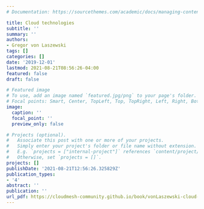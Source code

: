 ```yaml
---
# Documentation: https://sourcethemes.com/academic/docs/managing-content/

title: Cloud technologies
subtitle: ''
summary: ''
authors:
- Gregor von Laszewski
tags: []
categories: []
date: '2019-12-01'
lastmod: 2021-08-21T08:56:26-04:00
featured: false
draft: false

# Featured image
# To use, add an image named `featured.jpg/png` to your page's folder.
# Focal points: Smart, Center, TopLeft, Top, TopRight, Left, Right, BottomLeft, Bottom, BottomRight.
image:
  caption: ''
  focal_point: ''
  preview_only: false

# Projects (optional).
#   Associate this post with one or more of your projects.
#   Simply enter your project's folder or file name without extension.
#   E.g. `projects = ["internal-project"]` references `content/project/deep-learning/index.md`.
#   Otherwise, set `projects = []`.
projects: []
publishDate: '2021-08-21T12:56:26.325829Z'
publication_types:
- '4'
abstract: ''
publication: ''
url_pdf: https://cloudmesh-community.github.io/book/vonLaszewski-cloud-technologies.epub
---
```

